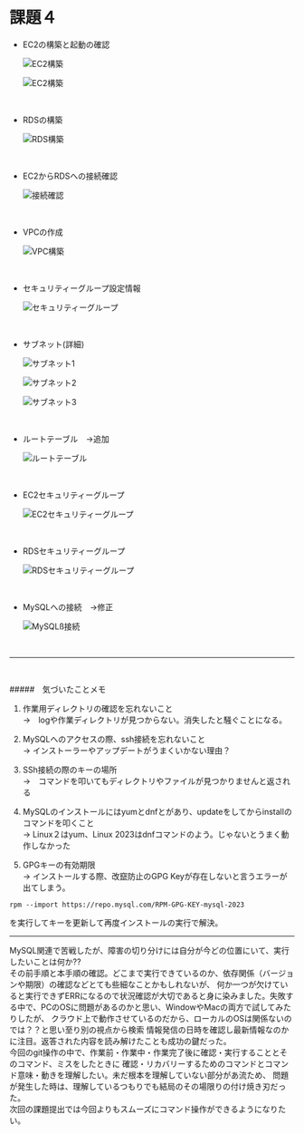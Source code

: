 # 課題４

* EC2の構築と起動の確認

   ![EC2構築](lecture-img/EC2-2.png )　
   
   ![EC2構築](lecture-img/EC2-start-2.png)
<br>

* RDSの構築

   ![RDS構築](lecture-img/RDS.png )
<br>

* EC2からRDSへの接続確認

   ![接続確認](lecture-img/EC2toRDSconect.png)
<br>

* VPCの作成

   ![VPC構築](lecture-img/NewVPC.png)
<br>

* セキュリティーグループ設定情報

   ![セキュリティーグループ](lecture-img/SecurityGroup.png)
<br>

* サブネット(詳細)

   ![サブネット1](lecture-img/subnet-1a.png) 
  
   ![サブネット2](lecture-img/subnet-1c.png)

   ![サブネット3](lecture-img/subnet-1d.png)
<br>

* ルートテーブル　→追加

   ![ルートテーブル](lecture-img/root.png) 
<br>

* EC2セキュリティーグループ

   ![EC2セキュリティーグループ](lecture-img/SecurityGroup.png)
<br>

* RDSセキュリティーグループ

   ![RDSセキュリティーグループ](lecture-img/RDS-security.png)
<br>

* MySQLへの接続　→修正

   ![MySQLß接続](lecture-img/Mysql-EC2toRDS.png)
<br>

---

<br>

#####　気づいたことメモ
1. 作業用ディレクトリの確認を忘れないこと<br>
 →　logや作業ディレクトリが見つからない。消失したと騒ぐことになる。

1. MySQLへのアクセスの際、ssh接続を忘れないこと<br>
 → インストーラーやアップデートがうまくいかない理由？

1. SSh接続の際のキーの場所<br>
 →　コマンドを叩いてもディレクトリやファイルが見つかりませんと返される

1. MySQLのインストールにはyumとdnfとがあり、updateをしてからinstallのコマンドを叩くこと<br>
 → Linux２はyum、Linux 2023はdnfコマンドのよう。じゃないとうまく動作しなかった

1. GPGキーの有効期限<br>
→ インストールする際、改竄防止のGPG Keyが存在しないと言うエラーが出てしまう。
 
 ```
 rpm --import https://repo.mysql.com/RPM-GPG-KEY-mysql-2023
 ```
 を実行してキーを更新して再度インストールの実行で解決。

---

MySQL関連で苦戦したが、障害の切り分けには自分が今どの位置にいて、実行したいことは何か??<br>
その前手順と本手順の確認。どこまで実行できているのか、依存関係（バージョンや期限）の確認などとても些細なことかもしれないが、
何か一つが欠けていると実行できずERRになるので状況確認が大切であると身に染みました。失敗する中で、PCのOSに問題があるのかと思い、WindowやMacの両方で試してみたりしたが、
クラウド上で動作させているのだから、ローカルのOSは関係ないのでは？？と思い至り別の視点から検索
情報発信の日時を確認し最新情報なのかに注目。返答された内容を読み解けたことも成功の鍵だった。<br>
今回のgit操作の中で、作業前・作業中・作業完了後に確認・実行することとそのコマンド、ミスをしたときに
確認・リカバリーするためのコマンドとコマンド意味・動きを理解したい。未だ根本を理解していない部分があ流ため、
問題が発生した時は、理解しているつもりでも結局のその場限りの付け焼き刃だった。<br>
次回の課題提出では今回よりもスムーズにコマンド操作ができるようになりたい。